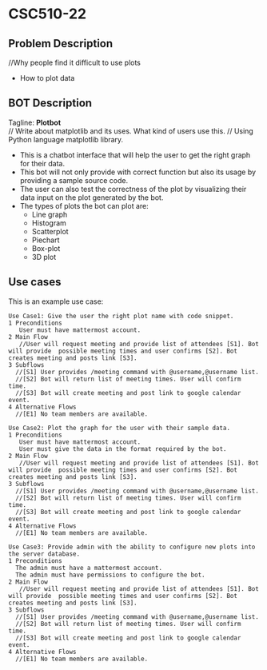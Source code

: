 # CSC510-22

## Problem Description
//Why people find it difficult to use plots
* How to plot data


## BOT Description
Tagline: **Plotbot**<br>
// Write about matplotlib and its uses. What kind of users use this.
// Using Python language matplotlib library.  
* This is a chatbot interface that will help the user to get the right graph for their data.
* This bot will not only provide with correct function but also its usage by providing a sample source code.
* The user can also test the correctness of the plot by visualizing their data input on the plot generated by the bot.
* The types of plots the bot can plot are:
   * Line graph
   * Histogram
   * Scatterplot
   * Piechart
   * Box-plot
   * 3D plot


## Use cases
This is an example use case:
```
Use Case1: Give the user the right plot name with code snippet.
1 Preconditions
   User must have mattermost account.
2 Main Flow
   //User will request meeting and provide list of attendees [S1]. Bot will provide  possible meeting times and user confirms [S2]. Bot creates meeting and posts link [S3].
3 Subflows
  //[S1] User provides /meeting command with @username,@username list.
  //[S2] Bot will return list of meeting times. User will confirm time.
  //[S3] Bot will create meeting and post link to google calendar event.
4 Alternative Flows
  //[E1] No team members are available.
```
```
Use Case2: Plot the graph for the user with their sample data.
1 Preconditions
   User must have mattermost account.
   User must give the data in the format required by the bot.
2 Main Flow
   //User will request meeting and provide list of attendees [S1]. Bot will provide  possible meeting times and user confirms [S2]. Bot creates meeting and posts link [S3].
3 Subflows
  //[S1] User provides /meeting command with @username,@username list.
  //[S2] Bot will return list of meeting times. User will confirm time.
  //[S3] Bot will create meeting and post link to google calendar event.
4 Alternative Flows
  //[E1] No team members are available.
```
```
Use Case3: Provide admin with the ability to configure new plots into the server database.
1 Preconditions
  The admin must have a mattermost account.
  The admin must have permissions to configure the bot.
2 Main Flow
   //User will request meeting and provide list of attendees [S1]. Bot will provide  possible meeting times and user confirms [S2]. Bot creates meeting and posts link [S3].
3 Subflows
  //[S1] User provides /meeting command with @username,@username list.
  //[S2] Bot will return list of meeting times. User will confirm time.
  //[S3] Bot will create meeting and post link to google calendar event.
4 Alternative Flows
  //[E1] No team members are available.
```
